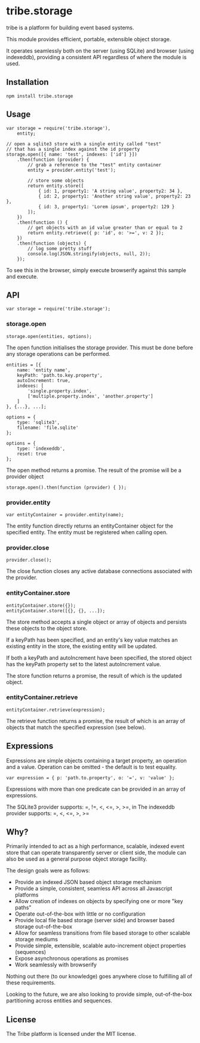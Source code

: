 ﻿tribe.storage
=============

tribe is a platform for building event based systems.

This module provides efficient, portable, extensible object storage. 

It operates seamlessly both on the server (using SQLite) and browser (using indexeddb), providing a consistent API regardless of where the module is used.

Installation
------------

    npm install tribe.storage

Usage
-----

	var storage = require('tribe.storage'),
		entity;

	// open a sqlite3 store with a single entity called "test"
	// that has a single index against the id property
	storage.open([{ name: 'test', indexes: ['id'] }])
		.then(function (provider) {
			// grab a reference to the "test" entity container
			entity = provider.entity('test');

			// store some objects
			return entity.store([
				{ id: 1, property1: 'A string value', property2: 34 },
				{ id: 2, property1: 'Another string value', property2: 23 },
				{ id: 3, property1: 'Lorem ipsum', property2: 129 }
			]);
		})
		.then(function () {
			// get objects with an id value greater than or equal to 2
			return entity.retrieve({ p: 'id', o: '>=', v: 2 });
		})
		.then(function (objects) {
			// log some pretty stuff
			console.log(JSON.stringify(objects, null, 2));
		});

To see this in the browser, simply execute browserify against this sample and execute.

API
---

	var storage = require('tribe.storage');

### storage.open

	storage.open(entities, options);

The open function initialises the storage provider. This must be done before any storage operations can be performed.

	entities = [{
		name: 'entity name',
		keyPath: 'path.to.key.property',
		autoIncrement: true,
		indexes: [
			'single.property.index',
			['multiple.property.index', 'another.property']
		]
	}, {...}, ...];

	options = {
		type: 'sqlite3',
		filename: 'file.sqlite'
	};

	options = {
		type: 'indexeddb',
		reset: true
	};

The open method returns a promise. The result of the promise will be a provider object 

	storage.open().then(function (provider) { });

### provider.entity

	var entityContainer = provider.entity(name);

The entity function directly returns an entityContainer object for the specified entity. The entity must be registered when calling open.

### provider.close

	provider.close();

The close function closes any active database connections associated with the provider.

### entityContainer.store

	entityContainer.store({});
	entityContainer.store([{}, {}, ...]);

The store method accepts a single object or array of objects and persists these objects to the object store.

If a keyPath has been specified, and an entity's key value matches an existing entity in the store, the existing entity will be updated.

If both a keyPath and autoIncrement have been specified, the stored object has the keyPath property set to the latest autoIncrement value.

The store function returns a promise, the result of which is the updated object.

### entityContainer.retrieve

	entityContainer.retrieve(expression);

The retrieve function returns a promise, the result of which is an array of objects that match the specified expression (see below).

Expressions
-----------

Expressions are simple objects containing a target property, an operation and a value. Operation can be omitted - the default is to test equality.

	var expression = { p: 'path.to.property', o: '=', v: 'value' };

Expressions with more than one predicate can be provided in an array of expressions.

The SQLite3 provider supports: =, !=, <, <=, >, >=, in
The indexeddb provider supports: =, <, <=, >, >=

Why?
----

Primarily intended to act as a high performance, scalable, indexed event store that can operate transparently server or client side, the module can also be used as a general purpose object storage facility.

The design goals were as follows:

- Provide an indexed JSON based object storage mechanism
- Provide a simple, consistent, seamless API across all Javascript platforms
- Allow creation of indexes on objects by specifying one or more "key paths"
- Operate out-of-the-box with little or no configuration
- Provide local file based storage (server side) and browser based storage out-of-the-box
- Allow for seamless transitions from file based storage to other scalable storage mediums
- Provide simple, extensible, scalable auto-increment object properties (sequences)
- Expose asynchronous operations as promises
- Work seamlessly with browserify

Nothing out there (to our knowledge) goes anywhere close to fulfilling all of these requirements.

Looking to the future, we are also looking to provide simple, out-of-the-box partitioning across entities and sequences.

License
-------

The Tribe platform is licensed under the MIT license.